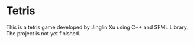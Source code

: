 # Tetris

This is a tetris game developed by Jinglin Xu using C++ and SFML Library. The project is not yet finished.
